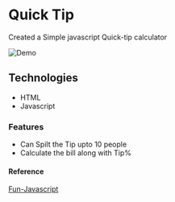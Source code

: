 # Quick Tip 
 
 Created a Simple javascript Quick-tip calculator

 ![Demo](https://media.giphy.com/media/dZ39qkw80UVnjGgnXF/giphy.gif)

 ## Technologies

 - HTML
 - Javascript
 
 ### Features

 - Can Spilt the Tip upto 10 people
 - Calculate the bill along with Tip%


#### Reference
[Fun-Javascript](https://fun-javascript-projects.com/course/)
